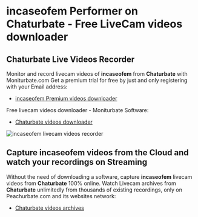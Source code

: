 # incaseofem Performer on Chaturbate - Free LiveCam videos downloader

## Chaturbate Live Videos Recorder

Monitor and record livecam videos of **incaseofem** from **Chaturbate** with Moniturbate.com
Get a premium trial for free by just and only registering with your Email address:
* [incaseofem Premium videos downloader](https://moniturbate.com/request-demo-licence-key.html)

Free livecam videos downloader - Moniturbate Software:
* [Chaturbate videos downloader](https://moniturbate.com/moniturbate-download-software.html)

![incaseofem livecam videos recorder](https://peachurnet.com/templates/moniturbate-software.png)


## Capture incaseofem videos from the Cloud and watch your recordings on Streaming

Without the need of downloading a software, capture **incaseofem** livecam videos from **Chaturbate** 100% online.
Watch Livecam archives from **Chaturbate** unlimitedly from thousands of existing recordings, only on Peachurbate.com and its websites network:
* [Chaturbate videos archives](https://peachurnet.com/)
